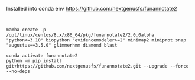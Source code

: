 Installed into conda env
https://github.com/nextgenusfs/funannotate2
```


mamba create -p /opt/linux/centos/8.x/x86_64/pkg/funannotate2/2.0.0alpha "python<=3.10" biopython "evidencemodeler>=2" minimap2 miniprot snap "augustus==3.5.0" glimmerhmm diamond blast

conda activate funannotate2
python -m pip install git+https://github.com/nextgenusfs/funannotate2.git --upgrade --force --no-deps


